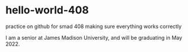 # hello-world-408
practice on github for smad 408 
making sure everything works correctly

I am a senior at James Madison University, and will be graduating in May 2022. 
